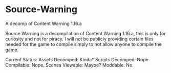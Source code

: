 # Source-Warning
A decomp of Content Warning 1.16.a

Source Warning is a decompilation of Content Warning 1.16.a, this is only for curiosity and not for piracy. I will not be publicly providing certain files needed for the game to compile simply to not allow anyone to compile the game.

Current Status:
Assets Decomped: Kinda*
Scripts Decomped: Nope.
Compilable: Nope.
Scenes Viewable: Maybe?
Moddable: No.
